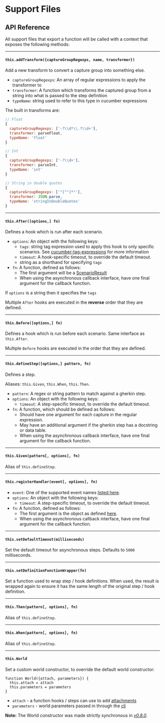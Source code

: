 # Support Files

## API Reference

All support files that export a function will be called with a context that exposes the following methods:

---

#### `this.addTransform({captureGroupRegexps, name, transformer})`

Add a new transform to convert a capture group into something else.

* `captureGroupRegexps`: An array of regular expressions to apply the transformer to
* `transformer`: A function which transforms the captured group from a string into what is passed to the step definition
* `typeName`: string used to refer to this type in cucumber expressions

The built in transforms are:
```js
// Float
{
  captureGroupRegexps: ['-?\\d*\\.?\\d+'],
  transformer: parseFloat,
  typeName: 'float'
}

// Int
{
  captureGroupRegexps: ['-?\\d+'],
  transformer: parseInt,
  typeName: 'int'
}

// String in double quotes
{
  captureGroupRegexps: ['"[^"]*"'],
  transformer: JSON.parse,
  typeName: 'stringInDoubleQuotes'
}
```

---

#### `this.After([options,] fn)`

Defines a hook which is run after each scenario.

* `options`: An object with the following keys:
  * `tags`: string tag expression used to apply this hook to only specific scenarios. See [cucumber-tag-expressions](https://docs.cucumber.io/tag-expressions/) for more information
  * `timeout`: A hook-specific timeout, to override the default timeout.
  * string as a shorthand for specifying `tags`
* `fn`: A function, defined as follows:
  * The first argument will be a [ScenarioResult](/src/models/scenario_result.js)
  * When using the asynchronous callback interface, have one final argument for the callback function.

If `options` is a string then it specifies the `tags`

Multiple `After` hooks are executed in the **reverse** order that they are defined.

---

#### `this.Before([options,] fn)`

Defines a hook which is run before each scenario. Same interface as `this.After`.

Multiple `Before` hooks are executed in the order that they are defined.

---

#### `this.defineStep([options,] pattern, fn)`

Defines a step.

Aliases: `this.Given`, `this.When`, `this.Then`.

* `pattern`: A regex or string pattern to match against a gherkin step.
* `options`: An object with the following keys:
  - `timeout`: A step-specific timeout, to override the default timeout.
* `fn`: A function, which should be defined as follows:
  - Should have one argument for each capture in the regular expression.
  - May have an additional argument if the gherkin step has a docstring or data table.
  - When using the asynchronous callback interface, have one final argument for the callback function.

---

#### `this.Given(pattern[, options], fn)`

Alias of `this.defineStep`.

---

#### `this.registerHandler(event[, options], fn)`

* `event`: One of the supported event names [listed here](./event_handlers.md).
* `options`: An object with the following keys:
  - `timeout`: A step-specific timeout, to override the default timeout.
* `fn`: A function, defined as follows:
  - The first argument is the object as defined [here](./event_handlers.md).
  - When using the asynchronous callback interface, have one final argument for the callback function.

---

#### `this.setDefaultTimeout(milliseconds)`

Set the default timeout for asynchronous steps. Defaults to `5000` milliseconds.

---

#### `this.setDefinitionFunctionWrapper(fn)`

Set a function used to wrap step / hook definitions. When used, the result is wrapped again to ensure it has the same length of the original step / hook definition.

---

#### `this.Then(pattern[, options], fn)`

Alias of `this.defineStep`.

---

#### `this.When(pattern[, options], fn)`

Alias of `this.defineStep`.

---

#### `this.World`

Set a custom world constructor, to override the default world constructor:
```
function World({attach, parameters}) {
  this.attach = attach
  this.parameters = parameters
}
```

* `attach` - a function hooks / steps can use to add [attachments](./attachments.md)
* `parameters` - world parameters passed in through the [cli](../cli.md#world-parameters)

**Note:** The World constructor was made strictly synchronous in *[v0.8.0](https://github.com/cucumber/cucumber-js/releases/tag/v0.8.0)*.
